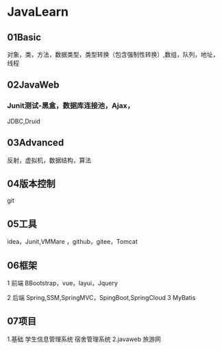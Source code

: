 # JavaLearn


##  01Basic
对象，类，方法，数据类型，类型转换（包含强制性转换）,数组，队列，地址，线程
##  02JavaWeb
### Junit测试-黑盒，数据库连接池，Ajax，
JDBC,Druid
##  03Advanced
反射，虚拟机，数据结构，算法
##  04版本控制
 git
## 05工具
  idea，Junit,VMMare
 ，github，gitee，Tomcat
## 06框架
 1 前端 BBootstrap，vue，layui，Jquery

 2 后端 Spring,SSM,SpringMVC，SpingBoot,SpringCloud
 3 MyBatis
## 07项目
1.基础
 学生信息管理系统
 宿舍管理系统
 2.javaweb
 旅游网
  
